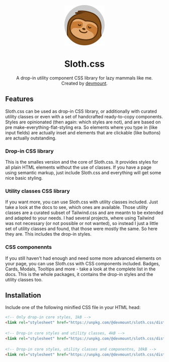 <p align="center"><img src="./assets/logo.png" alt="Logo showing a smiling sloth" width="128px" /></p>
<h1 align="center">Sloth.css</h1>
<p align="center">A drop-in utility component CSS library for lazy mammals like me.<br />Created by <a href="https://github.com/devmount" target="_blank">devmount</a>.</p>
</p>

## Features

Sloth.css can be used as drop-in CSS library, or additionally with curated utility classes or even with a set of handcrafted ready-to-copy components. Styles are opinionated (then again: which styles are not), and are based on pre make-everything-flat-styling era. So elements where you type in (like input fields) are actually inset and elements that are clickable (like buttons) are actually outstanding.

### Drop-in CSS library

This is the smalles version and the core of Sloth.css. It provides styles for all plain HTML elements without the use of classes. If you have a page using semantic markup, just include Sloth.css and everything will get some nice basic styling.

### Utility classes CSS library

If you want more, you can use Sloth.css with utility classes included. Just take a look at the docs to see, which ones are available. Those utility classes are a curated subset of Tailwind.css and are meantn to be extended and adapted to your needs. I had several projects, where using Tailwind was not necessary (or not possible or not wanted), so instead I just a little set of utility classes and found, that those were mostly the same. So here they are. This includes the drop-in styles.

### CSS componennts

If you still haven't had enough and need some more advanced elements on your page, you can use Sloth.css with CSS components included. Badges, Cards, Modals, Tooltips and more - take a look at the complete list in the docs. This is the whole packages, it contains the drop-in styles and the utility classes too.

## Installation

Include one of the following minified CSS file in your HTML head:

```html
<!-- Only drop-in core styles, 1kB -->
<link rel="stylesheet" href="https://unpkg.com/@devmount/sloth.css/dist/sloth.min.css" />

<!-- Drop-in core styles and utility classes, 4kB -->
<link rel="stylesheet" href="https://unpkg.com/@devmount/sloth.css/dist/sloth.utils.min.css" />

<!-- Drop-in core styles, utility classes and componentns, 10kB -->
<link rel="stylesheet" href="https://unpkg.com/@devmount/sloth.css/dist/sloth.components.min.css" />
```

